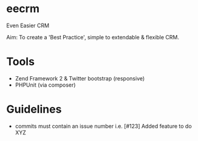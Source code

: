 eecrm
=====

Even Easier CRM

Aim: To create a 'Best Practice', simple to extendable & flexible CRM.

Tools
=====
- Zend Framework 2 & Twitter bootstrap (responsive)
- PHPUnit (via composer)


Guidelines
==========
- commits must contain an issue number
i.e. [#123] Added feature to do XYZ